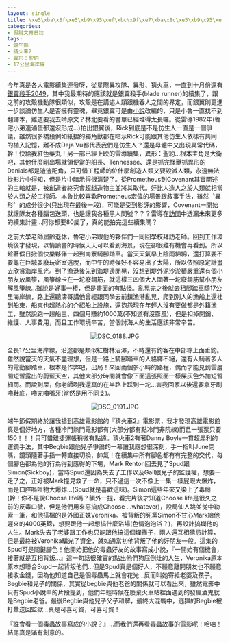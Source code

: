 ```yaml
---
layout: single
title: \xe5\xba\x8f\xe5\xb9\x95\xef\xbc\x9f\xe7\xba\x8c\xe5\xb9\x95\xef\xbc\x9f\xe7\x95\x9c\xe7\x89\xa7\xef\xbc\x9f\r\n'date: 2017-06-03 04:55:57
categories:
- 假掰文青日誌
tags:
- 端午節
- 猜火車2
- 異形：聖約
- 17公里海岸線
---
```


今年真是各大電影續集連發呀，從星際異攻隊、異形、猜火車，一直到十月份還有<a href="https://www.youtube.com/watch?v=gCcx85zbxz4">銀翼殺手2049</a>，其中我最期待的應該就是銀翼殺手(blade runner)的續集了，跟之前的攻殼機動隊很類似，攻殼是在講述人類跟機器人之間的界定，而銀翼則更進一步談論仿生人是否擁有靈魂，畢竟銀翼可是由<a href="https://en.wikipedia.org/wiki/Do_Androids_Dream_of_Electric_Sheep%3F">小說</a>改編的，只是小魯一直找不到翻譯本，難道要我去啃原文？林北要看的書單已經堆得太長囉。從雷導1982年(魯宅小弟連滷蛋都還沒形成...)拍出銀翼後，Rick到底是不是仿生人一直是一個爭議，雖然很多橋段例如紙摺的獨角獸都在暗示Rick可能跟其他仿生人依樣有共同的植入記憶，難不成Deja Vu都代表我們是仿生人？還是母體中又出現異常代碼，幹！快給我紅色藥丸！另一部已經上映的雷導續集，異形：聖約...根本主角是大衛吧，其他什麼剛出場就領便當的船長、Tennessee、還是抓完怪獸抓異形的Danials都是渣渣配角，只可惜工程師的位什麼創造人類又要毀滅人類，永遠無法從影片中得知，但是片中暗示得很清楚了。從Prometheus到Covenant其實闡述的主軸就是，被創造者終究會超越造物主並將其取代。好比人造人之於人類就相當於人類之於工程師。本魯比較喜歡Prometheus宏偉的場景跟敘事手法，雖然〝異形〞的成分很少(只出現在最後一段)，可能是受到影評的影響，Covenant一開始就讓隊友各種腦包送頭，也是讓我各種黑人問號？？？雷導在<a href="https://www.youtube.com/watch?v=Qo30bZc10D0">訪問</a>中透漏未來更多的續集計畫...阿你都要80歲了，真的能拍完這些續集嗎？

之前大學老師屆齡退休，魯宅小弟跟他的夥伴們一同回學校拜訪老師。回到工作環境後才發現，以情讀書的時候天天可以看到海景，現在卻很難有機會再看到。所以趁著假日揪個快樂夥伴一起到南寮騎腳踏車。當天天氣早上陰雨綿綿，還打算要不要龜在巨城耍廢玩密室逃脫，而中午的時候好不容易出了太陽，所以依照原定計畫去欣賞海岸風光。到了漁港後先到海堤邊閒晃，沒想到堤外泥沙淤積嚴重還有個小朋友放風箏，風箏線卡在一坨廢鋼筋，就這樣三四個大人圍著一坨廢鋼筋幫小朋友解風箏線...雖說是好事一樁，但是畫面的有點怪。亂晃完之後就去租腳踏車騎17公里海岸線，路上還聽濤哥講他曾經跟同學去前鎮漁港亂晃，爬到別人的漁船上還杜到船東，船東也超熱心的介紹船上設施，還抱怨現在年輕人沒有要做都是外籍漁工，雖然說跑一趟船三、四個月賺約1000萬(不知道有沒膨風)，但是扣掉開銷、維護、人事費用，而且工作環境辛苦，當個討海人的生活應該非常辛苦。

<p style="text-align:center"><img alt="DSC_0188.JPG" src="https://pic.pimg.tw/kwbuster/1496467206-211180192_n.jpg?v=1496467214" title="DSC_0188.JPG"></p>

全長17公里海岸線，沿途都是類似紅樹林沼澤，不時還有釣客在中部粽上面垂釣。雖然說當天的天氣不盡理想，但是一路上騎腳踏車的人絡繹不絕，還有人騎著多人的電動腳踏車，根本是作弊吧，出局！來回兩個多小時的路程，偶而才能見到雲層間短暫露出的蔚藍天空，其他大部分時間就會像下面這張照面一樣屎灰色外加短暫細雨。而說到屎，你老師咧我還真的在半路上踩到一坨...害我回家以後還要拿牙刷嚕鞋底，嚕完嚕嘴牙(當然是用不同支)。

<p style="text-align:center"><img alt="DSC_0191.JPG" src="https://pic.pimg.tw/kwbuster/1496467206-190284866_n.jpg?v=1496467214" title="DSC_0191.JPG"></p>

端午節假期終於讓我搶到高雄電影館的『猜火車2』電影票，我才發現高雄電影館真是個好地方，各種冷門熱門電影都有(大部分都有點冷門非院線)而且一張票只要150！！！只可惜離捷運帳稍微有點遠。猜火車2有著Danny Boyle一貫超犀利的運鏡手法，其中Begbie跟他兒子爭論的一幕讓我應想很深刻，手一指叫June閉嘴，鏡頭隨著手指一轉直接切換，帥氣！在續集中所有腳色都有有完整的交代，每個腳色都為他的行為得到應得的下場，Mark Renton回去見了Spud跟Simon(Sickboy)，當時Spud還因為失去了工作以及Gail跟兒子的監護權，想要一走了之，正好被Mark撞見救了一命，只不過這一次不像上一集一樣屁眼大爆炸，而是口腔嘔吐物大爆炸...(Spud就是喜歡這味)。Simon這些年來又染上了毒癮(幹！你不是說Choose life嗎？額外一提，看完片後才知道Choose life是很久之前的反毒口號，但是他們用來惡搞成Choose ...whatever)，設局仙人跳並從中勒索一筆，和他搭檔的是外國正妹Veronika。被背叛的死黨Simon不甘心Mark給他遲來的4000英鎊，想要跟他一起想搞什麼浴場(色情泡泡浴？)，再設計搞爛他的人生。Mark失去了老婆跟工作也只能跟他搞這個爛攤子，兩人還互相猜忌計算，但是最終被Veronika騙光了資金，就如通當初他背叛了他的好朋友一般。這集的Spud可是關鍵腳色！他開始把他的毒蟲好友的故事寫成小說，『一開始有個機會，接著就是互相背叛...』這一句話很確實的點出他們狗屁倒灶的人生，Veronika原本原本想聯合Supd一起背叛他們...但是Spud真是個好人，不願意離開朋友也不願意接收金錢，因為他知道自己是個毒蟲馬上就會花光...反而叫她寄給老婆及孩子。Begbie和兒子的關係，其實從begbie與他老爸的關係就可以看出來，雖然電影中只有Spud小說中的片段提到，他們年輕時候在廢棄火車站裡面遇到的發瘋酒鬼就是Begbie老爸。最後Begbie與他兒子父子和解，最終大混戰中，逃獄的Begbie被打暈送回監獄...真是可喜可賀，可喜可賀！

『誰會看一個毒蟲故事寫成的小說？』...而我們還再看毒蟲故事的電影呢！哈哈！結尾真是滿有創意的。


